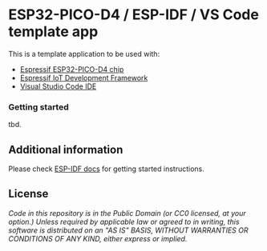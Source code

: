 # ESP32-PICO-D4 / ESP-IDF / VS Code template app

This is a template application to be used with:

+ [Espressif ESP32-PICO-D4 chip](https://www.espressif.com/en/producttype/esp32-pico-d4)
+ [Espressif IoT Development Framework](https://github.com/espressif/esp-idf)
+ [Visual Studio Code IDE](https://code.visualstudio.com)

### Getting started

tbd.

## Additional information

Please check [ESP-IDF docs](https://docs.espressif.com/projects/esp-idf/en/latest/get-started/index.html) for getting started instructions.

## License

*Code in this repository is in the Public Domain (or CC0 licensed, at your option.)
Unless required by applicable law or agreed to in writing, this
software is distributed on an "AS IS" BASIS, WITHOUT WARRANTIES OR
CONDITIONS OF ANY KIND, either express or implied.*

